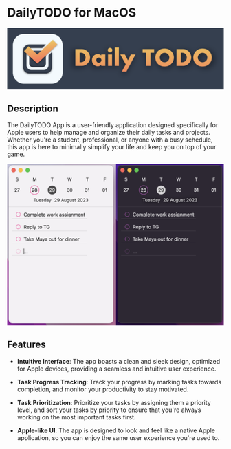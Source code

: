# DailyTODO for MacOS

![Logo](Images/TodoBanner.png)
## Description

The DailyTODO App is a user-friendly application designed specifically for Apple users to help manage and organize their daily tasks and projects. Whether you're a student, professional, or anyone with a busy schedule, this app is here to minimally simplify your life and keep you on top of your game.

![Compact View](Images/Compact.png)

## Features

- **Intuitive Interface**: The app boasts a clean and sleek design, optimized for Apple devices, providing a seamless and intuitive user experience.

- **Task Progress Tracking**: Track your progress by marking tasks towards completion, and monitor your productivity to stay motivated.

- **Task Prioritization**: Prioritize your tasks by assigning them a priority level, and sort your tasks by priority to ensure that you're always working on the most important tasks first.

- **Apple-like UI**: The app is designed to look and feel like a native Apple application, so you can enjoy the same user experience you're used to.